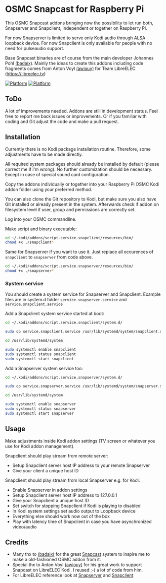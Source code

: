 # OSMC Snapcast for Raspberry Pi

This OSMC Snapcast addons bringing now the possibility to let run both, Snapserver and Snapclient, independent or together on Raspberry Pi.

For now Snapserver is limited to serve only Kodi audio through ALSA loopback device.
For now Snapclient is only available for people with no need for pulseaudio support.

Base Snapcast binaries are of course from the main developer Johannes Pohl [(badaix)](https://github.com/badaix).
Mainly the ideas to create this addons including code fragments comes from Anton Voyl [(awiouy)](https://github.com/awiouy) for Team LibreELEC (https://libreelec.tv)

[![Platform](https://img.shields.io/badge/platform-OSMC-informational)](https://osmc.tv/) [![Platform](https://img.shields.io/badge/platform-Kodi-informational)](https://kodi.tv/)

## ToDo

A lot of improvements needed. Addons are still in development status. Feel free to report me back issues or improvements. Or if you familiar with coding and Git adjust the code and make a pull request.

## Installation

Currently there is no Kodi package installation routine. Therefore, some adjustments have to be made directly.

All required system packages should already be installed by default (please correct me if i'm wrong).
No further customization should be necessary. Except in case of special sound card configuration.

Copy the addons individually or together into your Raspberry Pi OSMC Kodi addon folder using your preferred method.

You can also clone the Git repository to Kodi, but make sure you also have Git installed or already present in the system.
Afterwards check if addon on filesystem level if user, group and permissions are correctly set.

Log into your OSMC commandline.

Make script and binary executable:
````sh
cd ~/.kodi/addons/script.service.snapclient/resources/bin/
chmod +x ./snapclient*
````
Same for Snapserver if you want to use it. Just replace all occurences of `snapclient` to `snapserver` from code above.
````sh
cd ~/.kodi/addons/script.service.snapserver/resources/bin/
chmod +x ./snapserver*
````

### System service

You should create a system service for Snapserver and Snapclient.
Example files are in system.d folder `service.snapserver.service` and `service.snapclient.service`

Add a Snapclient system service started at boot:

````sh
cd ~/.kodi/addons/script.service.snapclient/system.d/

sudo cp service.snapclient.service /usr/lib/systemd/system/snapclient.service

cd /usr/lib/systemd/system

sudo systemctl enable snapclient
sudo systemctl status snapclient
sudo systemctl start snapclient
````

Add a Snapserver system service too:

````sh
cd ~/.kodi/addons/script.service.snapserver/system.d/

sudo cp service.snapserver.service /usr/lib/systemd/system/snapserver.service

cd /usr/lib/systemd/system

sudo systemctl enable snapserver
sudo systemctl status snapserver
sudo systemctl start snapserver
````

## Usage

Make adjustments inside Kodi addon settings (TV screen or whatever you use for Kodi addon management).

Snapclient should play stream from remote server:
- Setup Snapclient server host IP address to your remote Snapserver
- Give your client a unique host ID


Snapclient should play stream from local Snapserver e.g. for Kodi:
- Enable Snapserver in addon settings
- Setup Snapclient server host IP address to 127.0.0.1
- Give your Snapclient a unique host ID
- Set switch for stopping Snapclient if Kodi is playing to disabled
- In Kodi system settings set audio output to Loopback device
- Everything else should work now out of the box
- Play with latency time of Snapclient in case you have asynchronized video/audio

## Credits
- Many thx to [(badaix)](https://github.com/badaix) for the great [Snapcast](https://github.com/badaix/snapcast) system to inspire me to make a old-fashioned OSMC addon from it.
- Special thx to Anton Voyl [(awiouy)](https://github.com/awiouy) for his great work to support Snapcast on LibreELEC Kodi. I reused ;-) a lot of code from him.
- For LibreELEC reference look at [Snapserver](https://github.com/LibreELEC/LibreELEC.tv/tree/master/packages/addons/service/snapserver) and [Snapclient](https://github.com/LibreELEC/LibreELEC.tv/tree/master/packages/addons/service/snapclient)
